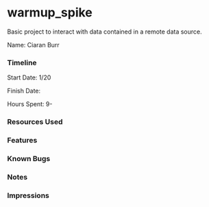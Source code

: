 # warmup_spike

Basic project to interact with data contained in a remote data source.


Name: Ciaran Burr

### Timeline

Start Date: 1/20

Finish Date: 

Hours Spent: 9-


### Resources Used


### Features


### Known Bugs


### Notes


### Impressions


